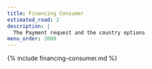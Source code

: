 ```yaml
---
title: Financing Consumer
estimated_read: 2
description: |
  The Payment request and the country options
menu_order: 2000
---
```


{% include financing-consumer.md %}